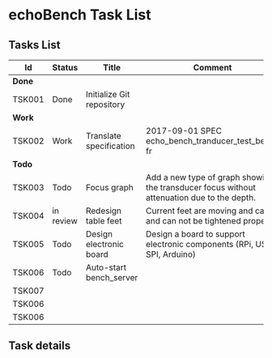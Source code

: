 echoBench Task List
===================

Tasks List
----------

| Id       | Status    | Title                     | Comment                                                                                    | Wrkld | Who  |
|----------|-----------|---------------------------|--------------------------------------------------------------------------------------------|-------|------|
| **Done** |           |                           |                                                                                            |       |      |
| TSK001   | Done      | Initialize Git repository |                                                                                            | h     | Bivi |
| **Work** |           |                           |                                                                                            |       |      |
| TSK002   | Work      | Translate specification   | 2017-09-01 SPEC echo_bench_tranducer_test_bench fr                                         | h     | JBo  |
| **Todo** |           |                           |                                                                                            |       |      |
| TSK003   | Todo      | Focus graph               | Add a new type of graph showing the transducer focus without attenuation due to the depth. | h     | BVi  |
| TSK004   | in review | Redesign table feet       | Current feet are moving and can't and can not be tightened properly.                       | 1h    | JBo  |
| TSK005   | Todo      | Design electronic board   | Design a board to support electronic components (RPi, US-SPI, Arduino)                     |       |      |
| TSK006   | Todo      | Auto-start bench_server   |                                                                                            |       |      |
| TSK007   |           |                           |                                                                                            |       |      |
| TSK006   |           |                           |                                                                                            |       |      |
| TSK006   |           |                           |                                                                                            |       |      |

Task details
------------
